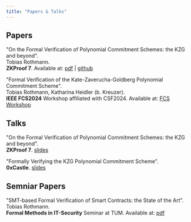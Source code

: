 ```yaml
--- 
title: "Papers & Talks"
---
```


## Papers 

"On the Formal Verification of Polynomial Commitment Schemes: the KZG and beyond".\
Tobias Rothmann.\
**ZKProof 7**. Available at: [pdf](On_the_Formal_Verification_of_Polynomial_Commitment_Schemes_the_KZG_and_beyond.pdf) | [github](https://github.com/tobias-rothmann/Polynomial-Commitment-Schemes)

"Formal Verification of the Kate-Zaverucha-Goldberg
Polynomial Commitment Scheme".\
Tobias Rothmann, Katharina Heidler (b. Kreuzer).\
**IEEE FCS2024** Workshop affiliated with CSF2024. Available at: [FCS Workshop](https://fcs-workshop.github.io/fcs2024/papers/FCS_Rothmann_Kreuzer.pdf) 

## Talks 

"On the Formal Verification of Polynomial Commitment Schemes: the KZG and beyond".\
**ZKProof 7**. [slides](https://docs.google.com/presentation/d/1G8h41Wiq7lVqYnN-ORlk2X_J_I6CYZcMEuFipXdvjNs/edit#slide=id.g33ae50ced7b_0_75)

"Formally Verifying the KZG Polynomial Commitment Scheme".\
**0xCastle**. [slides](0xCastle.pdf)

## Semniar Papers

"SMT-based Formal Verification of Smart Contracts: the State of the Art".\
Tobias Rothmann.\
**Formal Methods in IT-Security** Seminar at TUM. Available at: [pdf](SMT_based_FV_of_Smart_Contracts.pdf)
